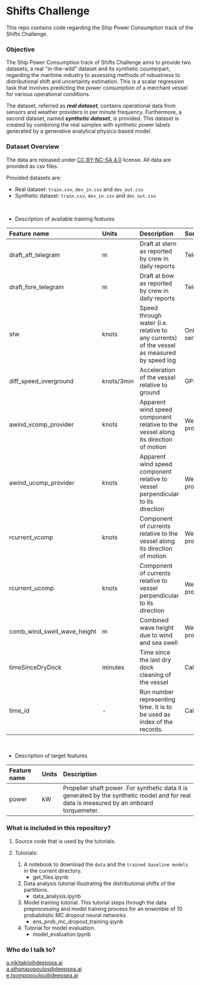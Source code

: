 # Shifts Challenge

This repo contains code regarding the Ship Power Consumption track of the Shifts Challenge.

### Objective

The Ship Power Consumption track of Shifts Challenge aims to provide two datasets, a real "in-the-wild" dataset and its
synthetic counterpart, regarding the maritime industry to assessing methods of robustness to distributional shift and
uncertainty estimation. This is a scalar regression task that involves predicting the power consumption of a merchant
vessel for various operational conditions.

The dataset, referred as **_real dataset_**, contains operational data from sensors and weather providers in
per minute frequency. Furthermore, a second dataset, named **_synthetic dataset_**, is provided. This dataset is
created by combining the real samples with synthetic power labels generated by a generative analytical
physics-based model.

### Dataset Overview

The data are released under [CC BY-NC-SA 4.0](https://creativecommons.org/licenses/by-nc-sa/4.0/legalcode) license.
All data are provided as csv files.

Provided datasets are:

* Real dataset: `train.csv`, `dev_in.csv` and `dev_out.csv`
* Synthetic dataset: `train.csv`, `dev_in.csv` and `dev_out.csv`

<br />

* Description of available training features

| Feature name                | Units      | Description                                                                                | Source           |
|:----------------------------|:-----------|:-------------------------------------------------------------------------------------------|:-----------------|
| draft_aft_telegram          | m          | Draft at stern as reported by crew in daily reports                                        | Telegrams        |
| draft_fore_telegram         | m          | Draft at bow as reported by crew in daily reports                                          | Telegrams        |
| stw                         | knots      | Speed through water (i.e. relative to any currents) of the vessel as measured by speed log | Onboard sensor   |
| diff_speed_overground       | knots/3min | Acceleration of the vessel relative to ground                                              | GPS              |
| awind_vcomp_provider        | knots      | Apparent wind speed component relative to the vessel along its direction of motion         | Weather provider |
| awind_ucomp_provider        | knots      | Apparent wind speed component relative to vessel perpendicular to its direction            | Weather provider |
| rcurrent_vcomp              | knots      | Component of currents relative to the vessel along its direction of motion                 | Weather provider |
| rcurrent_ucomp              | knots      | Component of currents relative to vessel perpendicular to its direction                    | Weather provider |
| comb_wind_swell_wave_height | m          | Combined wave height due to wind and sea swell                                             | Weather provider |
| timeSinceDryDock            | minutes    | Time since the last dry dock cleaning of the vessel                                        | Calculated       |
| time_id                     | -          | Run number representing time. It is to be used as index of the records.                    | Calculated       |

<br />

* Description of target features

| Feature name | Units                                                                          | Description                                                                                                                               |
|:-------------|:-------------------------------------------------------------------------------|:------------------------------------------------------------------------------------------------------------------------------------------|
| power        | kW                                                                             | Propeller shaft power. For synthetic data it is generated by the synthetic model and for real data is measured by an onboard torquemeter. |

### What is included in this repository?

1. Source code that is used by the tutorials.

2. Tutorials:
    1. A notebook to download the `data` and the `trained baseline models` in the current directory.
        * get_files.ipynb
    2. Data analysis tutorial illustrating the distributional shifts of the partitions.
        * data_analysis.ipynb
    3. Model training tutorial. This tutorial steps through the data preprocessing and model training process for an
       ensemble of 10 probabilistic MC dropout neural networks.
        * ens_prob_mc_dropout_training.ipynb
    4. Tutorial for model evaluation.
        * model_evaluation.ipynb

### Who do I talk to?

a.nikitakis@deepsea.ai  
a.athanasopoulos@deepsea.ai  
e.tsompopoulou@deepsea.ai  